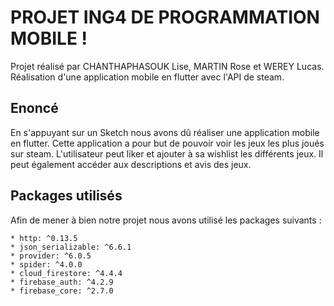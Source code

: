 # **PROJET ING4 DE PROGRAMMATION MOBILE !**

Projet réalisé par CHANTHAPHASOUK Lise, MARTIN Rose et WEREY Lucas. Réalisation d'une application mobile en flutter avec l'API de steam. 

## **Enoncé**

En s'appuyant sur un Sketch nous avons dû réaliser une application mobile en flutter. Cette application a pour but de pouvoir voir les jeux les plus joués sur steam. L'utilisateur peut liker et ajouter à sa wishlist les différents jeux. Il peut également accéder aux descriptions et avis des jeux.

## **Packages utilisés**

Afin de mener à bien notre projet nous avons utilisé les packages suivants : 
```
* http: ^0.13.5       
* json_serializable: ^6.6.1
* provider: ^6.0.5
* spider: ^4.0.0
* cloud_firestore: ^4.4.4
* firebase_auth: ^4.2.9
* firebase_core: ^2.7.0
```
